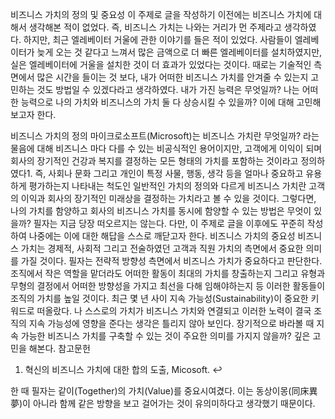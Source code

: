 비즈니스 가치의 정의 및 중요성
이 주제로 글을 작성하기 이전에는 비즈니스 가치에 대해서 생각해본 적이 없었다. 즉, 비즈니스 가치는 나와는 거리가 먼 주제라고 생각하였다. 하지만, 최근 엘레베이터 거울에 관한 이야기를 들은 적이 있었다. 사람들이 엘레베이터가 늦게 오는 것 같다고 느껴서 많은 금액으로 더 빠른 엘레베이터를 설치하였지만, 실은 엘레베이터에 거울을 설치한 것이 더 효과가 있었다는 것이다.
때로는 기술적인 측면에서 많은 시간을 들이는 것 보다, 내가 어떠한 비즈니스 가치를 안겨줄 수 있는지 고민하는 것도 방법일 수 있겠다라고 생각하였다. 내가 가진 능력은 무엇일까? 나는 어떠한 능력으로 나의 가치와 비즈니스의 가치 둘 다 상승시킬 수 있을까? 이에 대해 고민해보고자 한다.

비즈니스 가치의 정의
마이크로소프트(Microsoft)는 비즈니스 가치란 무엇일까? 라는 물음에 대해 비즈니스 마다 다를 수 있는 비공식적인 용어이지만, 고객에게 이익이 되며 회사의 장기적인 건강과 복지를 결정하는 모든 형태의 가치를 포함하는 것이라고 정의하였다1. 즉, 사회나 문화 그리고 개인이 특정 사물, 행동, 생각 등을 얼마나 중요하고 유용하게 평가하는지 나타내는 척도인 일반적인 가치의 정의와 다르게 비즈니스 가치란 고객의 이익과 회사의 장기적인 미래상을 결정하는 가치라고 볼 수 있을 것이다.
그렇다면, 나의 가치를 함양하고 회사의 비즈니스 가치를 동시에 함양할 수 있는 방법은 무엇이 있을까? 필자는 지금 당장 떠오르지는 않는다. 다만, 이 주제로 글을 이후에도 꾸준히 작성하여 나중에는 이에 대한 해답을 스스로 깨닫고자 한다.
비즈니스 가치의 중요성
비즈니스 가치는 경제적, 사회적 그리고 전술하였던 고객과 직원 가치의 측면에서 중요한 의미를 가질 것이다. 필자는 전략적 방향성 측면에서 비즈니스 가치가 중요하다고 판단한다. 조직에서 작은 역할을 맡더라도 어떠한 활동이 최대의 가치를 창출하는지 그리고 유형과 무형의 결정에서 어떠한 방향성을 가지고 최선을 다해 임해야하는지 등 이러한 활동들이 조직의 가치를 높일 것이다.
최근 몇 년 사이 지속 가능성(Sustainability)이 중요한 키워드로 떠올랐다. 나 스스로의 가치가 비즈니스 가치와 연결되고 이러한 노력이 결국 조직의 지속 가능성에 영향을 준다는 생각은 틀리지 않아 보인다. 장기적으로 바라볼 때 지속 가능한 비즈니스 가치를 구축할 수 있는 것이 주요한 의미를 가지지 않을까? 깊은 고민을 해본다.
참고문헌
1. 혁신의 비즈니스 가치에 대한 합의 도출, Micosoft. ↩

한 때 필자는 같이(Together)의 가치(Value)를 중요시여겼다. 이는 동상이몽(同床異夢)이 아니라 함께 같은 방향을 보고 걸어가는 것이 유의미하다고 생각했기 때문이다.
